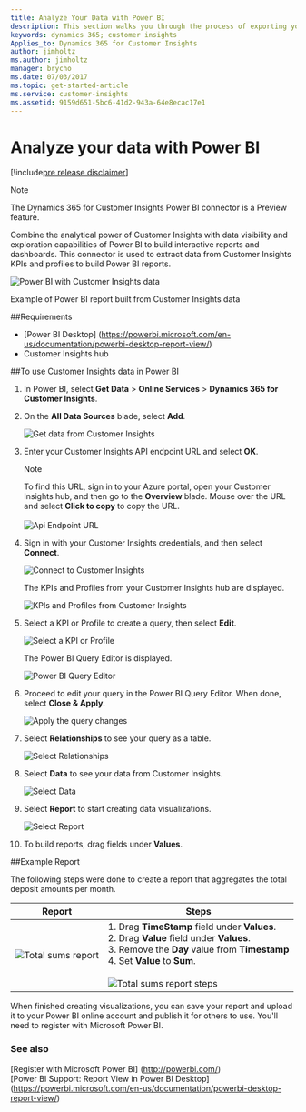 ```yaml
---
title: Analyze Your Data with Power BI
description: This section walks you through the process of exporting your Customer Insights data to analyze it with Power BI.
keywords: dynamics 365; customer insights
Applies_to: Dynamics 365 for Customer Insights
author: jimholtz
ms.author: jimholtz
manager: brycho
ms.date: 07/03/2017
ms.topic: get-started-article
ms.service: customer-insights 
ms.assetid: 9159d651-5bc6-41d2-943a-64e8ecac17e1
---
```

Analyze your data with Power BI
==========================
[!include[pre release disclaimer](../../includes/cc-beta-prerelease-disclaimer.md)]

>[!NOTE]
>The Dynamics 365 for Customer Insights Power BI connector is a Preview feature.

Combine the analytical power of Customer Insights with data visibility and exploration capabilities of Power BI to build interactive reports and dashboards. This connector is used to extract data from Customer Insights KPIs and profiles to build Power BI reports.

![](../media/PowerBIDashboard.png "Power BI with Customer Insights data") 

Example of Power BI report built from Customer Insights data

##Requirements
- [Power BI Desktop] (https://powerbi.microsoft.com/en-us/documentation/powerbi-desktop-report-view/)  
- Customer Insights hub

##To use Customer Insights data in Power BI

1.  In Power BI, select **Get Data** > **Online Services** > **Dynamics 365 for Customer Insights**.

2.  On the **All Data Sources** blade, select **Add**.

    ![](../media/PowerBIGetData600.png "Get data from Customer Insights") 

3.  Enter your Customer Insights API endpoint URL and select **OK**.

    >[!NOTE]
    >To find this URL, sign in to your Azure portal, open your Customer Insights hub, and then go to the **Overview** blade. Mouse over the URL and select **Click to copy** to copy the URL.
    ><br>
    ><br>
    >![](../media/PowerBIAPIEndpoint650.png "Api Endpoint URL") 

4.  Sign in with your Customer Insights credentials, and then select **Connect**.

    ![](../media/PowerBIConnect600.png "Connect to Customer Insights") 

    The KPIs and Profiles from your Customer Insights hub are displayed. 

    ![](../media/PowerBINavigator600.png "KPIs and Profiles from Customer Insights") 

5.  Select a KPI or Profile to create a query, then select **Edit**.

    ![](../media/PowerBIDepositAmountKPI600.png "Select a KPI or Profile") 

    The Power BI Query Editor is displayed.

    ![](../media/PowerBIQueryEditor600.png "Power BI Query Editor") 

6.  Proceed to edit your query in the Power BI Query Editor. When done, select **Close & Apply**.

    ![](../media/PowerBICloseApply75.png "Apply the query changes") 

7.  Select **Relationships** to see your query as a table.

    ![](../media/PowerBIRelationships75.png "Select Relationships") 

8.  Select **Data** to see your data from Customer Insights.

    ![](../media/PowerBIData75.png "Select Data") 

9.  Select **Report** to start creating data visualizations.

    ![](../media/PowerBIReport75.png "Select Report") 

10. To build reports, drag fields under **Values**.

##Example Report

The following steps were done to create a report that aggregates the total deposit amounts per month.

|**Report**|**Steps**|
| ----------- | ---------- |
| ![](../media/PowerBIReportSums75.png "Total sums report") | 1. Drag **TimeStamp** field under **Values**. <br> 2. Drag **Value** field under **Values**. <br> 3. Remove the **Day** value from **Timestamp** <br> 4. Set **Value** to **Sum**. <br><br> ![](../media/PowerBITotalSumsSteps75.png "Total sums report steps") |
<!--
| ![](../media/PowerBISumMnthAcctType75.png "Total sums month by account type report") | 1. Drag **Account Type** field under **Values**. <br> 2. Select the **Line Chart** control. <br> 3. Select the Hierarchy control in the report to get to Value by quarter and account type. <br> ![](../media/PowerBIHierarchyControl75.png "Hierarchy control") <br><br> ![](../media/PowerBISumMnthAcctTypeSteps75.png "Total sums month by account type report steps") |
| ![](../media/PowerBIBranchIDSlicer75.png "Slice the data by branch Report") | 1. Drag **BranchId** field into the report area. <br> 2. Select the **Slicer** control. <br> When you select the Branch ID, the values will change in the visualization.<br> ![](../media/PowerBISlicerControl75.png "Slicer control") |
-->
When finished creating visualizations, you can save your report and upload it to your Power BI online account and publish it for others to use. You'll need to register with Microsoft Power BI.


### See also

[Register with Microsoft Power BI] (http://powerbi.com/)  
[Power BI Support: Report View in Power BI Desktop] (https://powerbi.microsoft.com/en-us/documentation/powerbi-desktop-report-view/)  

